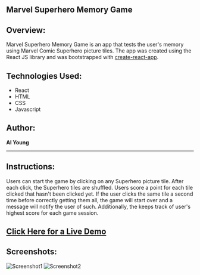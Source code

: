 ## Marvel Superhero Memory Game

## Overview:

Marvel Superhero Memory Game is an app that tests the user's memory using Marvel Comic Superhero picture tiles.  The app was created using the React JS library and was bootstrapped with [create-react-app](https://github.com/facebook/create-react-app).

## Technologies Used:

- React
- HTML
- CSS
- Javascript

## Author:

<strong>Al Young</strong>
<hr>

## Instructions:

Users can start the game by clicking on any Superhero picture tile.  After each click, the Superhero tiles are shuffled.  Users score a point for each tile clicked that hasn't been clicked yet.  If the user clicks the same tile a second time before correctly getting them all, the game will start over and a message will notify the user of such.  Additionally, the keeps track of user's highest score for each game session.

## [Click Here for a Live Demo]()


## Screenshots:
            
 <img src="https://packleader206.github.io/memory-game-react/public/screenshot1.png" alt="Screenshot1">
 <img src="https://packleader206.github.io/memory-game-react/public/screenshot2.png" alt="Screenshot2">
 






